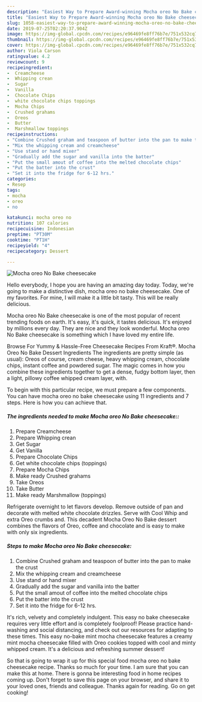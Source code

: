 ```yaml
---
description: "Easiest Way to Prepare Award-winning Mocha oreo No Bake cheesecake"
title: "Easiest Way to Prepare Award-winning Mocha oreo No Bake cheesecake"
slug: 1058-easiest-way-to-prepare-award-winning-mocha-oreo-no-bake-cheesecake
date: 2019-07-25T02:20:37.904Z
image: https://img-global.cpcdn.com/recipes/e96469fe8ff76b7e/751x532cq70/mocha-oreo-no-bake-cheesecake-recipe-main-photo.jpg
thumbnail: https://img-global.cpcdn.com/recipes/e96469fe8ff76b7e/751x532cq70/mocha-oreo-no-bake-cheesecake-recipe-main-photo.jpg
cover: https://img-global.cpcdn.com/recipes/e96469fe8ff76b7e/751x532cq70/mocha-oreo-no-bake-cheesecake-recipe-main-photo.jpg
author: Viola Carson
ratingvalue: 4.2
reviewcount: 9
recipeingredient:
-  Creamcheese
-  Whipping crean
-  Sugar
-  Vanilla
-  Chocolate Chips
-  white chocolate chips toppings
-  Mocha Chips
-  Crushed grahams
-  Oreos
-  Butter
-  Marshmallow toppings
recipeinstructions:
- "Combine Crushed graham and teaspoon of butter into the pan to make the crust"
- "Mix the whipping cream and creamcheese"
- "Use stand or hand mixer"
- "Gradually add the sugar and vanilla into the batter"
- "Put the small amout of coffee into the melted chocolate chips"
- "Put the batter into the crust"
- "Set it into the fridge for 6-12 hrs."
categories:
- Resep
tags:
- mocha
- oreo
- no

katakunci: mocha oreo no
nutrition: 107 calories
recipecuisine: Indonesian
preptime: "PT30M"
cooktime: "PT1H"
recipeyield: "4"
recipecategory: Dessert

---
```



![Mocha oreo No Bake cheesecake](https://img-global.cpcdn.com/recipes/e96469fe8ff76b7e/751x532cq70/mocha-oreo-no-bake-cheesecake-recipe-main-photo.jpg)

Hello everybody, I hope you are having an amazing day today. Today, we're going to make a distinctive dish, mocha oreo no bake cheesecake. One of my favorites. For mine, I will make it a little bit tasty. This will be really delicious.

Mocha oreo No Bake cheesecake is one of the most popular of recent trending foods on earth. It's easy, it's quick, it tastes delicious. It's enjoyed by millions every day. They are nice and they look wonderful. Mocha oreo No Bake cheesecake is something which I have loved my entire life.

Browse For Yummy &amp; Hassle-Free Cheesecake Recipes From Kraft®. Mocha Oreo No Bake Dessert Ingredients The ingredients are pretty simple (as usual): Oreos of course, cream cheese, heavy whipping cream, chocolate chips, instant coffee and powdered sugar. The magic comes in how you combine these ingredients together to get a dense, fudgy bottom layer, then a light, pillowy coffee whipped cream layer, with.


To begin with this particular recipe, we must prepare a few components. You can have mocha oreo no bake cheesecake using 11 ingredients and 7 steps. Here is how you can achieve that.

##### The ingredients needed to make Mocha oreo No Bake cheesecake::

1. Prepare  Creamcheese
1. Prepare  Whipping crean
1. Get  Sugar
1. Get  Vanilla
1. Prepare  Chocolate Chips
1. Get  white chocolate chips (toppings)
1. Prepare  Mocha Chips
1. Make ready  Crushed grahams
1. Take  Oreos
1. Take  Butter
1. Make ready  Marshmallow (toppings)


Refrigerate overnight to let flavors develop. Remove outside of pan and decorate with melted white chocolate drizzles. Serve with Cool Whip and extra Oreo crumbs and. This decadent Mocha Oreo No Bake dessert combines the flavors of Oreo, coffee and chocolate and is easy to make with only six ingredients. 

##### Steps to make Mocha oreo No Bake cheesecake:

1. Combine Crushed graham and teaspoon of butter into the pan to make the crust
1. Mix the whipping cream and creamcheese
1. Use stand or hand mixer
1. Gradually add the sugar and vanilla into the batter
1. Put the small amout of coffee into the melted chocolate chips
1. Put the batter into the crust
1. Set it into the fridge for 6-12 hrs.


It&#39;s rich, velvety and completely indulgent. This easy no bake cheesecake requires very little effort and is completely foolproof! Please practice hand-washing and social distancing, and check out our resources for adapting to these times. This easy no-bake mint mocha cheesecake features a creamy mint mocha cheesecake filled with Oreo cookies topped with cool and minty whipped cream. It&#39;s a delicious and refreshing summer dessert! 

So that is going to wrap it up for this special food mocha oreo no bake cheesecake recipe. Thanks so much for your time. I am sure that you can make this at home. There is gonna be interesting food in home recipes coming up. Don't forget to save this page on your browser, and share it to your loved ones, friends and colleague. Thanks again for reading. Go on get cooking!
